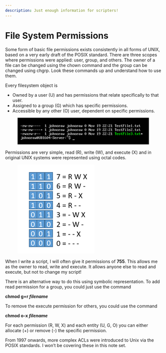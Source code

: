 ```yaml
---
description: Just enough information for scripters!
---
```


# File System Permissions

Some form of basic file permissions exists consistently in all forms of UNIX, based on a very early draft of the POSIX standard. There are three scopes where permissions were applied: user, group, and others. The owner of a file can be changed using the chown command and the group can be changed using chgrp. Look these commands up and understand how to use them.

Every filesystem object is

* Owned by a user (U) and has permissions that relate specifically to that user.
* Assigned to a group (G) which has specific permissions.
* Accessible by any other (O) user, dependent on specific permissions.

<figure><img src="../.gitbook/assets/image (2) (1).png" alt=""><figcaption></figcaption></figure>

Permissions are very simple, read (R), write (W), and execute (X) and in original UNIX systems were represented using octal codes.

<figure><img src="../.gitbook/assets/image (3) (1).png" alt=""><figcaption></figcaption></figure>

When I write a script, I will often give it permissions of **755**. This allows me as the owner to read, write and execute. It allows anyone else to read and execute, but not to change my script!

There is an alternative way to do this using symbolic representation. To add read permission for a group, you could just use the command&#x20;

**chmod g+r&#x20;**_**filename**_

To remove the execute permission for others, you could use the command&#x20;

**chmod o-x&#x20;**_**filename**_

For each permission (R, W, X) and each entity (U, G, O) you can either allocate (+) or remove (-) the specific permission.

From 1997 onwards, more complex ACLs were introduced to Unix via the POSIX standards. I won’t be covering these in this note set.
